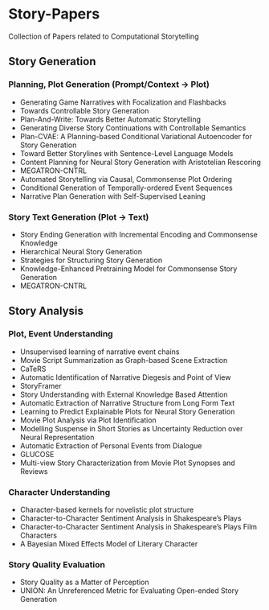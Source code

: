 # Story-Papers
Collection of Papers related to Computational Storytelling

## Story Generation
### Planning, Plot Generation (Prompt/Context -> Plot)
* Generating Game Narratives with Focalization and Flashbacks
* Towards Controllable Story Generation
* Plan-And-Write: Towards Better Automatic Storytelling
* Generating Diverse Story Continuations with Controllable Semantics
* Plan-CVAE: A Planning-based Conditional Variational Autoencoder for Story Generation
* Toward Better Storylines with Sentence-Level Language Models
* Content Planning for Neural Story Generation with Aristotelian Rescoring
* MEGATRON-CNTRL
* Automated Storytelling via Causal, Commonsense Plot Ordering
* Conditional Generation of Temporally-ordered Event Sequences
* Narrative Plan Generation with Self-Supervised Leaning

### Story Text Generation (Plot -> Text)
* Story Ending Generation with Incremental Encoding and Commonsense Knowledge
* Hierarchical Neural Story Generation
* Strategies for Structuring Story Generation
* Knowledge-Enhanced Pretraining Model for Commonsense Story Generation
* MEGATRON-CNTRL

## Story Analysis
### Plot, Event Understanding
* Unsupervised learning of narrative event chains
* Movie Script Summarization as Graph-based Scene Extraction
* CaTeRS
* Automatic Identification of Narrative Diegesis and Point of View
* StoryFramer
* Story Understanding with External Knowledge Based Attention
* Automatic Extraction of Narrative Structure from Long Form Text
* Learning to Predict Explainable Plots for Neural Story Generation
* Movie Plot Analysis via Plot Identification
* Modelling Suspense in Short Stories as Uncertainty Reduction over Neural Representation
* Automatic Extraction of Personal Events from Dialogue
* GLUCOSE
* Multi-view Story Characterization from Movie Plot Synopses and Reviews

### Character Understanding
* Character-based kernels for novelistic plot structure
* Character-to-Character Sentiment Analysis in Shakespeare’s Plays
* Character-to-Character Sentiment Analysis in Shakespeare’s Plays Film Characters
* A Bayesian Mixed Effects Model of Literary Character

### Story Quality Evaluation
* Story Quality as a Matter of Perception
* UNION: An Unreferenced Metric for Evaluating Open-ended Story Generation
